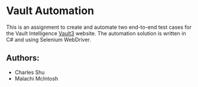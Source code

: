 # Vault Automation

This is an assignment to create and automate two end-to-end test cases for the Vault Intelligence [Vault3](https://alphav3.vaultintel.com/index/hostLogin) website. The automation solution is written in C# and using Selenium WebDriver.

## Authors:
- Charles Shu
- Malachi McIntosh
